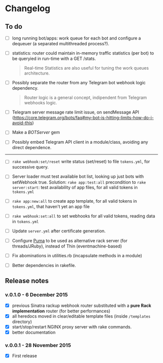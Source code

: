 # Changelog


## To do

- [ ] long running bot/apps: work queue for each bot and configure a dequeuer (a separated multithreaded process?).
- [ ] statistics: router could maintain in-memory traffic statistics (per bot) to be queryied in run-time with a GET /stats. 
  > Real-time Statistics are also useful for tuning the work queues architecture. 

- [ ] Possibly separate the router from any Telegram bot webhook logic dependency. 
  > Router logic is a general concept, indipendent from Telegram webhooks logic.

- [ ] Telegram server message rate limit issue, on sendMessage API (https://core.telegram.org/bots/faq#my-bot-is-hitting-limits-how-do-i-avoid-this)
- [ ] Make a _BOTServer_ gem 
- [ ] Possibly embed Telegram API client in a module/class, avoiding any direct dependence.

------

- [ ] `rake webhook:set/reset` write status (set/reset) to file `tokens.yml`, for successive query.
- [ ] Server loader must test available bot list, looking up just bots with setWebhook true. Solution: `rake app:test:all` precondition to `rake server:start`: test availability of app files, for all valid tokens in `tokens.yml`
- [ ] `rake app:new:all` to create app template, for all valid tokens in `tokens.yml`, that haven't yet an app file
- [ ] `rake webhook:set:all` to set webhooks for all valid tokens, reading data in `tokens.yml`
- [ ] Update `server.yml` after certificate generation.
- [ ] Configure [Puma](http://puma.io/) to be used as alternative rack server (for threads/JRuby), instead of Thin (eventmachine-based)
- [ ] Fix abominations in utilities.rb (incapsulate methods in a module)
- [ ] Better dependencies in rakefile.


## Release notes

### v.0.1.0 - 6 December 2015
- [x] previous Sinatra rackup webhook router substituted with a **pure Rack implementation** router (for better performances)
- [x] all heredocs moved in clear/editable template files (inside `/templates` directory)
- [x] start/stop/restart NGINX proxy server with rake commands.
- [x] better documentation 

### v.0.0.1 - 28 November 2015
- [x] First release

